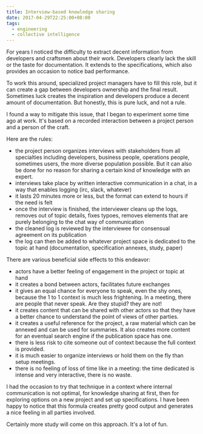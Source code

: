 ```yaml
---
title: Interview-based knowledge sharing
date: 2017-04-29T22:25:00+08:00
tags:
  - engineering
  - collective intelligence
---
```

For years I noticed the difficulty to extract decent information from 
developers and craftsmen about their work. Developers clearly lack the 
skill or the taste for documentation. It extends to the specifications,
which also provides an occasion to notice bad performance.

To work this around, specialized project managers have to fill this role,
but it can create a gap between developers ownership and the final result.
Sometimes luck creates the inspiration and developers produce a decent 
amount of documentation. But honestly, this is pure luck, and not a rule.

I found a way to mitigate this issue, that I began to experiment some time 
ago at work. It's based on a recorded interaction between a project person and 
a person of the craft.

Here are the rules:

- the project person organizes interviews with stakeholders from all specialties
including developers, business people, operations people, sometimes users, 
the more diverse population possible. But it can also be done for no reason 
for sharing a certain kind of knowledge with an expert.
- interviews take place by written interactive communication in a chat, 
in a way that enables logging (irc, slack, whatever)
- it lasts 20 minutes more or less, but the format can extend to hours if the need is felt
- once the interview is finished, the interviewer cleans up the logs, removes out of topic 
details, fixes typoes, removes elements that are purely belonging to the chat way of communication
- the cleaned log is reviewed by the interviewee for consensual agreement on its publication
- the log can then be added to whatever project space is dedicated to the topic at hand 
(documentation, specification annexes, study, paper)

There are various beneficial side effects to this endeavor:

- actors have a better feeling of engagement in the project or topic at hand
- it creates a bond between actors, facilitates future exchanges
- it gives an equal chance for everyone to speak, even the shy ones, because the 1 to 1 
context is much less frightening. In a meeting, there are people that never speak. 
Are they stupid? they are not!
- it creates content that can be shared with other actors so that they have a better 
chance to understand the point of views of other parties.
- it creates a useful reference for the project, a raw material which can be annexed 
and can be used for summaries. It also creates more content for an eventual search engine 
if the publication space has one.
- there is less risk to cite someone out of context because the full context is provided.
- it is much easier to organize interviews or hold them on the fly than setup meetings.
- there is no feeling of loss of time like in a meeting: the time dedicated is intense 
and very interactive, there is no waste.

I had the occasion to try that technique in a context where internal communication is
not optimal, for knowledge sharing at first, then for exploring options on a new project
and set up specifications. I have been happy to notice that this formula creates pretty 
good output and generates a nice feeling in all parties involved.

Certainly more study will come on this approach. It's a lot of fun.

